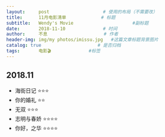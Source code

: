 ```yaml
---
layout:     post                    # 使用的布局（不需要改）
title:      11月电影清单             # 标题 
subtitle:   Wendy's Movie                      #副标题
date:       2018-11-10              # 时间
author:     不息                     # 作者
header-img: img/my photos/imissu.jpg   #这篇文章标题背景图片
catalog: true                     # 是否归档
tags:       电影🎬              #标签
---
```

## **2018.11**
- 海街日记 ⭐️⭐️⭐️
- 你的婚礼 ⭐️⭐️
- 无双 ⭐️⭐️⭐️
- 志明与春娇 ⭐️⭐️⭐️⭐️
- 你好，之华  ⭐️⭐️⭐️⭐️

